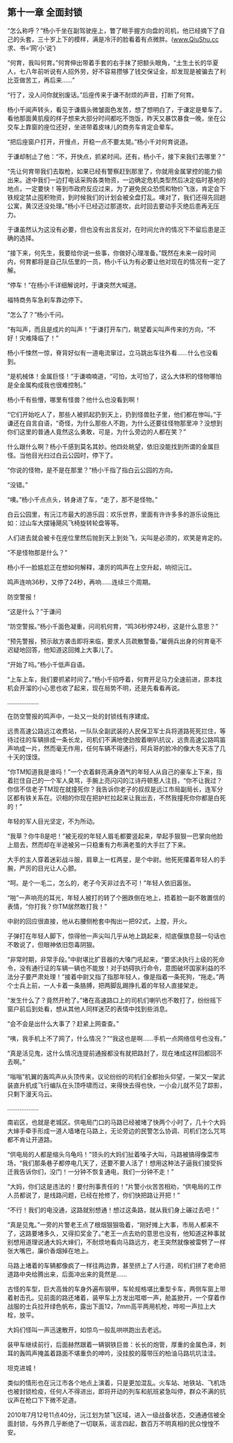 ## 第十一章 全面封锁
“怎么称呼？”杨小千坐在副驾驶座上，瞥了眼手握方向盘的司机，他已经摘下了自己的头套，三十岁上下的模样，满是冷汗的脸看着有点微胖。(www.QiuShu.cc 求、书=‘网’小‘说’)

“何育，我叫何育。”何育伸出带着手套的右手抹了把额头眼角，“土生土长的华夏人，七八年前听说有人招外劳，好不容易攒够了钱交保证金，却发现是被骗去了利比亚做苦工，再后来……”

“行了，没人问你就别废话。”后座传来于谦不耐烦的声音，打断了何育。

杨小千闻声转头，看见于谦眉头微皱面色发苦，想了想明白了，于谦定是晕车了。看他那面黄肌瘦的样子想来大部分时间都吃不饱饭，昨天又暴饮暴食一晚，坐在公交车上靠窗的座位还好，坐进带着皮味儿的商务车肯定会晕车。

“把后座窗户打开，开慢点，开稳一点不要太晃。”杨小千对何育说道。

于谦却制止了他：“不，开快点，抓紧时间。还有，杨小千，接下来我们去哪里？”

“先让何育带我们去取枪，如果已经有警察赶到那里了，你就用金属掌控的能力偷出来。途中我们一边打电话采购各类物资，一边确定危机类型然后决定临时基地的地点，一定要快！等到市政府反应过来，为了避免民众恐慌和物价飞涨，肯定会下铁规定禁止囤积物资，到时候我们的计划会被全盘打乱。噢对了，我们还得先回趟公寓，黄汉还没处理。”杨小千已经迈过那道坎，此时回去要动手灭绝后患再无压力。

于谦虽然认为这没有必要，但也没有出言反对，在时间允许的情况下不留后患是正确的选择。

“接下来，何先生，我要给你说一些事，你做好心理准备。”既然在未来一段时间内，何育都将是自己队伍里的一员，杨小千认为有必要让他对现在的情况有一定了解。

“停车！”在杨小千详细解说时，于谦突然大喊道。

福特商务车急刹车靠边停下。

“怎么了？”杨小千问。

“有叫声，而且是成片的叫声！”于谦打开车门，眺望着尖叫声传来的方向，“不好！灾难降临了！”

杨小千悚然一惊，脊背好似有一道电流窜过，立马跳出车往外看……什么也没看到。

“是机械体！金属巨怪！”于谦喃喃道，“可怕，太可怕了，这么大体积的怪物哪怕是全金属构成我也很难控制。”

杨小千有些懵，哪里有怪兽？他什么也没看到啊！

“它们开始吃人了，那些人被抓起扔到天上，扔到怪兽肚子里，他们都在惨叫。”于谦还在自言自语，“奇怪，为什么那些人不跑，为什么还要往怪物那里冲？没想到你们这里的普通人竟然这么勇敢，可是，为什么旁边的人都在笑？”

什么跟什么啊？杨小千感到莫名其妙。他四处眺望，依旧没能找到所谓的金属巨怪。当他目光扫过白云公园时，停下了。

“你说的怪物，是不是在那里？”杨小千指了指白云公园的方向。

“没错。”

“噢。”杨小千点点头，转身进了车，“走了，那不是怪物。”

白云公园里，有沅江市最大的游乐园：欢乐世界，里面有许许多多的游乐设施比如：过山车大摆锤飓风飞椅旋转轮盘等等。

人们进去就会被卡在座位里然后抛到天上到处飞，尖叫是必须的，欢笑是肯定的。

“不是怪物那是什么？”

杨小千一脸尴尬正在想如何解释，凄厉的鸣声在上空升起，响彻沅江。

鸣声连响36秒，又停了24秒，再响……连续三个周期。

防空警报！

“这是什么？”于谦问

“防空警报。”杨小千面色凝重，问司机何育，“鸣36秒停24秒，这是什么意思？”

“预先警报，预示敌方袭击即将来临，要求人员疏散警备。”雇佣兵出身的何育毫不迟疑地回答，他知道这回摊上大事儿了。

“开始了吗。”杨小千低声自语。

“上车上车，我们要抓紧时间了。”杨小千招呼着，何育开足马力全速前进，原本找机会开溜的小心思也收了起来，现在局势不明，还是先看看再说。

………………

在防空警报的鸣声中，一处又一处的封锁线有序建成。

远贵高速公路远江收费站，一队队全副武装的人民保卫军士兵将道路死死拦住，等待过往的车辆排成一条长龙，司机们不满地使劲按着喇叭抗议，远贵高速公路鸣笛声响成一片，然而毫无作用，任何车辆不得通行，阿兵哥的脸冷的像大冬天冻了几十天的馍馍。

“你TM知道我是谁吗！”一个衣着鲜亮满身酒气的年轻人从自己的豪车上下来，指着拦住自己的一个军人臭骂，手腕上亮闪闪的江诗丹顿惹人注目，“你不让我过？你信不信老子TM现在就撞死你？我告诉你老子的叔叔是远江市局副局长，连军分区都有铁关系在。识相的你现在把护栏拉起来让我出去，不然我撞死你你都是白死的！”

年轻的军人目光坚定，不为所动。

“我草？你牛B是吧！”被无视的年轻人眉毛都要竖起来，举起手狠狠一巴掌向他脸上扇去，然而却在半途被另一只稳重有力布满老茧的大手拦了下来。

大手的主人穿着迷彩战斗服，肩章上一杠两星，是个中尉。他死死攥着年轻人的手腕，严厉的目光让人心颤。

“呵。是个一毛二，怎么的，老子今天非过去不可！”年轻人依旧嚣张。

“啪”一声响亮的耳光，年轻人被打的转了个圈跌倒在地上，捂着脸一副不敢置信的表情，“你打我？你TM居然敢打我！”

中尉的回应很直接，他从右腰侧枪套中掏出一把92式，上膛，开火。

子弹打在年轻人脚下，惊得他一声尖叫几乎从地上跳起来，彻底偃旗息鼓一句话也不敢说了，但眼神依旧怨毒阴狠。

“非常时期，非常手段。”中尉堪比扩音器的大嗓门吼起来，“要坚决执行上级的死命令，没有通行证的车辆一辆也不能放！对于妨碍执行命令，意图破坏国家利益的不法分子要严肃处理！”接着中尉又指了指那年轻人，像是指着一条死狗，“拖走。”两个士兵上前，一人卡着一条胳膊，把两脚乱踢挣扎着的年轻人直接架走。

“发生什么了？竟然开枪了。”堵在高速路口上的司机们喇叭也不敢打了，纷纷摇下窗户前后到处看，想从其他人同样迷茫的表情中找到些消息。

“会不会是出什么大事了？赶紧上网查查。”

“咦，我手机上不了网了，什么情况？”“我这也是啊……手机一点网络信号也没有。”

“真是活见鬼，这什么情况连提前通报都没有就把路封了，现在堵成这样回都回不去啊。”

“嗡嗡”机翼的轰鸣声从头顶传来，议论纷纷的司机们全都抬头仰望，一架又一架武装直升机成飞行编队在头顶呼啸而过，来得快去得也快，一小会儿就不见了踪影，只剩下漫天乌云。

………………

南岩区，也就是老城区。供电局门口的马路已经被堵了快两个小时了，几十个大妈大婶手牵手形成一道人墙堵在马路上，无论旁边的民警怎么协调、司机们怎么咒骂都不肯让开道路。

“供电局的人都是缩头乌龟吗！”领头的大妈们扯着嗓子大叫，马路被搞得像菜市场，“我们那条巷子都停电几天了，还要不要人活了！想用这种法子逼我们接受拆迁我告诉你们，没门！一分钟不恢复通电，我们一分钟不走！”

“大妈，你们这是违法的！要付刑事责任的！”片警小伙苦苦相劝，“供电局的工作人员都说了，是线路问题，已经在抢修了，你们快把路让开把！”

“不行！我们的电没通，这路就别想通！想过这条路，就从我们身上碾过去吧！”

“真是见鬼。”一旁的片警老王点了根烟狠狠吸着，“刚好摊上大事，市局人都来不了，这路要堵多久，又得扣奖金了。”老王一点去劝的意思也没有，他知道这种事就别想用道理说通大妈大婶们，不耐烦地看向马路远方，老王突然就像被雷劈了一样张大嘴巴，廉价香烟掉在地上。

马路上堵着的车辆都像疯了一样往两边靠，甚至挤上了人行道，司机们拼了老命把道路中央给腾出来，后面冲出来的竟然是……

古怪的车型，巨大高耸的车身外遍布钢甲，车轮规格堪比重型卡车，两侧车窗上带着射击孔。见前面的路还堵着，装甲车上方发出哐啷一声，舱盖掀开，一个穿着作战服的士兵拉开绿色帆布，露出下面12，7mm高平两用机枪，哗啦一声拉上大栓，放平。

大妈们怪叫一声迅速散开，如惊鸟一般乱哄哄跑出去老远。

装甲车继续前行，后面赫然跟着一辆钢铁巨兽：长长的炮管，厚重的金属色泽，刺耳的轰鸣声掩盖着路面不堪重负的呻吟，没挂胶的履带压的柏油马路坑坑洼洼。

坦克进城！

类似的情形也在沅江市各个地点上演着，只是更加混乱。火车站、地铁站、飞机场也被封锁检疫，任何人不得进出，即将开动的列车和航班紧急叫停，群众不满的抗议声在枪口下下微不足道。

2010年7月12号11点40分，沅江划为禁飞区域，进入一级战备状态，交通通信被全面封锁，与外界几乎断绝了一切联系，谣言四起，数百万不明真相的民众惶惶不安。

